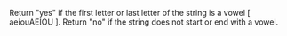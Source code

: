Return "yes" if the first letter or last letter of the string is a vowel [ aeiouAEIOU ].  Return "no" if the string does not start or end with a vowel.    